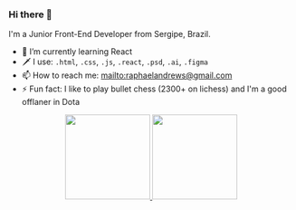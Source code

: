 ### Hi there 👋

I'm a Junior Front-End Developer from Sergipe, Brazil.

- 🌱 I’m currently learning React
- 🗡️ I use: `.html`, `.css`, `.js`, `.react`, `.psd`, `.ai`, `.figma`
- 📫 How to reach me: [mailto:raphaelandrews@gmail.com](raphaelandrews@gmail.com)
- ⚡ Fun fact: I like to play bullet chess (2300+ on lichess) and I'm a good offlaner in Dota

<div align="center" style>
  <a href="https://github.com/RaphaelAndrews">
  <img height="150em" src="https://github-readme-stats.vercel.app/api?username=raphaelandrews&show_icons=true&theme=tokyonight&include_all_commits=true&count_private=true"/>
  <img height="150em" src="https://github-readme-stats.vercel.app/api/top-langs/?username=raphaelandrews&layout=compact&langs_count=7&theme=tokyonight"/>
</div>
  
